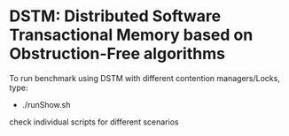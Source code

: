 # DSTM: Distributed Software Transactional Memory based on Obstruction-Free algorithms

To run benchmark using DSTM with different contention managers/Locks, type:

* ./runShow.sh

check individual scripts for different scenarios
